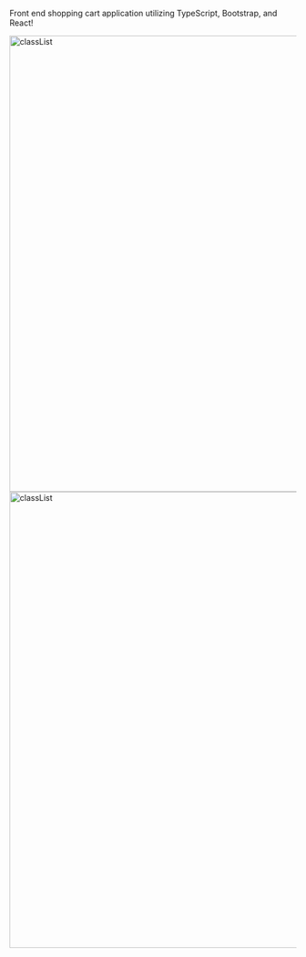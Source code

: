 Front end shopping cart application utilizing TypeScript, Bootstrap, and React!

<img src="https://github.com/AuroraHusong/TS_shoppingCart/assets/90487267/c2934228-c537-43b7-84f9-7bae35feed77" alt="classList" width="800" height="800">
<img src="https://github.com/AuroraHusong/TS_shoppingCart/assets/90487267/37a44833-9a36-403f-926e-af900f0d4e6b" alt="classList" width="800" height="800">
